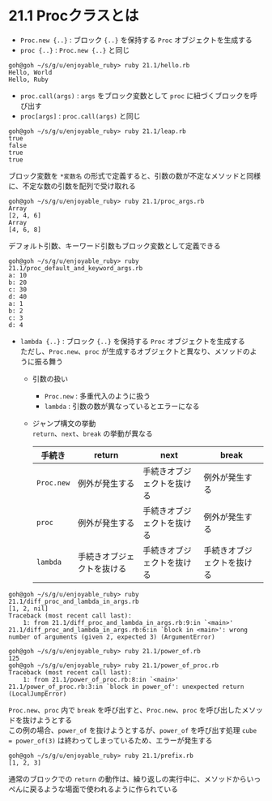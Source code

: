 # 21.1 Procクラスとは

- `Proc.new {..}` : ブロック `{..}` を保持する `Proc` オブジェクトを生成する
- `proc {..}` : `Proc.new {..}` と同じ

```
goh@goh ~/s/g/u/enjoyable_ruby> ruby 21.1/hello.rb
Hello, World
Hello, Ruby
```

- `proc.call(args)` : `args` をブロック変数として `proc` に紐づくブロックを呼び出す
- `proc[args]` : `proc.call(args)` と同じ

```
goh@goh ~/s/g/u/enjoyable_ruby> ruby 21.1/leap.rb
true
false
true
true
```

ブロック変数を `*変数名` の形式で定義すると、引数の数が不定なメソッドと同様に、不定な数の引数を配列で受け取れる

```
goh@goh ~/s/g/u/enjoyable_ruby> ruby 21.1/proc_args.rb
Array
[2, 4, 6]
Array
[4, 6, 8]
```

デフォルト引数、キーワード引数もブロック変数として定義できる

```
goh@goh ~/s/g/u/enjoyable_ruby> ruby 21.1/proc_default_and_keyword_args.rb
a: 10
b: 20
c: 30
d: 40
a: 1
b: 2
c: 3
d: 4
```

- `lambda {..}` : ブロック `{..}` を保持する `Proc` オブジェクトを生成する  
    ただし、`Proc.new`、`proc` が生成するオブジェクトと異なり、メソッドのように振る舞う
    - 引数の扱い  
        - `Proc.new` : 多重代入のように扱う
        - `lambda` : 引数の数が異なっているとエラーになる
    - ジャンプ構文の挙動  
        `return`、`next`、`break` の挙動が異なる

        手続き | return | next | break
        --- | --- | --- | ---
        `Proc.new` | 例外が発生する | 手続きオブジェクトを抜ける | 例外が発生する
        `proc` | 例外が発生する | 手続きオブジェクトを抜ける | 例外が発生する
        `lambda` | 手続きオブジェクトを抜ける | 手続きオブジェクトを抜ける | 手続きオブジェクトを抜ける

```
goh@goh ~/s/g/u/enjoyable_ruby> ruby 21.1/diff_proc_and_lambda_in_args.rb
[1, 2, nil]
Traceback (most recent call last):
	1: from 21.1/diff_proc_and_lambda_in_args.rb:9:in `<main>'
21.1/diff_proc_and_lambda_in_args.rb:6:in `block in <main>': wrong number of arguments (given 2, expected 3) (ArgumentError)
```

```
goh@goh ~/s/g/u/enjoyable_ruby> ruby 21.1/power_of.rb
125
goh@goh ~/s/g/u/enjoyable_ruby> ruby 21.1/power_of_proc.rb
Traceback (most recent call last):
	1: from 21.1/power_of_proc.rb:8:in `<main>'
21.1/power_of_proc.rb:3:in `block in power_of': unexpected return (LocalJumpError)
```

`Proc.new`、`proc` 内で `break` を呼び出すと、`Proc.new`、`proc` を呼び出したメソッドを抜けようとする  
この例の場合、`power_of` を抜けようとするが、`power_of` を呼び出す処理 `cube = power_of(3)` は終わってしまっているため、エラーが発生する

```
goh@goh ~/s/g/u/enjoyable_ruby> ruby 21.1/prefix.rb
[1, 2, 3]
```

通常のブロックでの `return` の動作は、繰り返しの実行中に、メソッドからいっぺんに戻るような場面で使われるように作られている

